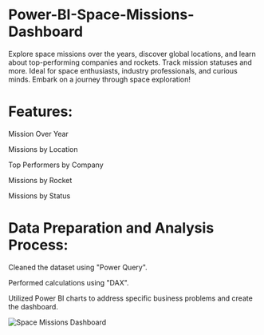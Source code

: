 # Power-BI-Space-Missions-Dashboard
Explore space missions over the years, discover global locations, and learn about top-performing companies and rockets. Track mission statuses and more. Ideal for space enthusiasts, industry professionals, and curious minds. Embark on a journey through space exploration!
# Features:
Mission Over Year

Missions by Location

Top Performers by Company

Missions by Rocket

Missions by Status
# Data Preparation and Analysis Process:
Cleaned the dataset using "Power Query".

Performed calculations using "DAX".

Utilized Power BI charts to address specific business problems and create the dashboard.

![Space Missions Dashboard](https://github.com/emanashraf152/Power-BI-Space-Mission-Dashboard/assets/73170810/cae3e70b-cc65-4b45-a26b-14e416d22151)
